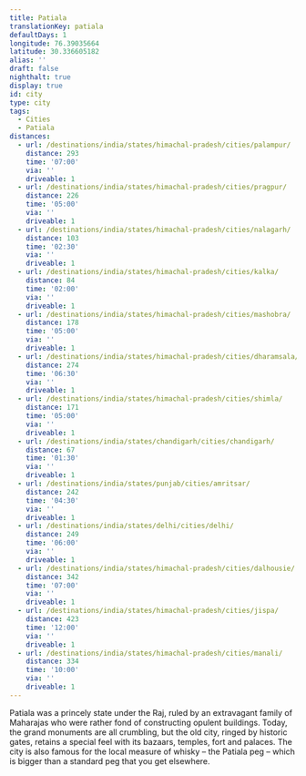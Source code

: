 ```yaml
---
title: Patiala
translationKey: patiala
defaultDays: 1
longitude: 76.39035664
latitude: 30.336605182
alias: ''
draft: false
nighthalt: true
display: true
id: city
type: city
tags:
  - Cities
  - Patiala
distances:
  - url: /destinations/india/states/himachal-pradesh/cities/palampur/
    distance: 293
    time: '07:00'
    via: ''
    driveable: 1
  - url: /destinations/india/states/himachal-pradesh/cities/pragpur/
    distance: 226
    time: '05:00'
    via: ''
    driveable: 1
  - url: /destinations/india/states/himachal-pradesh/cities/nalagarh/
    distance: 103
    time: '02:30'
    via: ''
    driveable: 1
  - url: /destinations/india/states/himachal-pradesh/cities/kalka/
    distance: 84
    time: '02:00'
    via: ''
    driveable: 1
  - url: /destinations/india/states/himachal-pradesh/cities/mashobra/
    distance: 178
    time: '05:00'
    via: ''
    driveable: 1
  - url: /destinations/india/states/himachal-pradesh/cities/dharamsala/
    distance: 274
    time: '06:30'
    via: ''
    driveable: 1
  - url: /destinations/india/states/himachal-pradesh/cities/shimla/
    distance: 171
    time: '05:00'
    via: ''
    driveable: 1
  - url: /destinations/india/states/chandigarh/cities/chandigarh/
    distance: 67
    time: '01:30'
    via: ''
    driveable: 1
  - url: /destinations/india/states/punjab/cities/amritsar/
    distance: 242
    time: '04:30'
    via: ''
    driveable: 1
  - url: /destinations/india/states/delhi/cities/delhi/
    distance: 249
    time: '06:00'
    via: ''
    driveable: 1
  - url: /destinations/india/states/himachal-pradesh/cities/dalhousie/
    distance: 342
    time: '07:00'
    via: ''
    driveable: 1
  - url: /destinations/india/states/himachal-pradesh/cities/jispa/
    distance: 423
    time: '12:00'
    via: ''
    driveable: 1
  - url: /destinations/india/states/himachal-pradesh/cities/manali/
    distance: 334
    time: '10:00'
    via: ''
    driveable: 1
---
```




























































































Patiala was a princely state under the Raj, ruled by an extravagant family of Maharajas who were rather fond of constructing opulent buildings. Today, the grand monuments are all crumbling, but the old city, ringed by historic gates, retains a special feel with its bazaars, temples, fort and palaces. The city is also famous for the local measure of whisky – the Patiala peg – which is bigger than a standard peg that you get elsewhere.